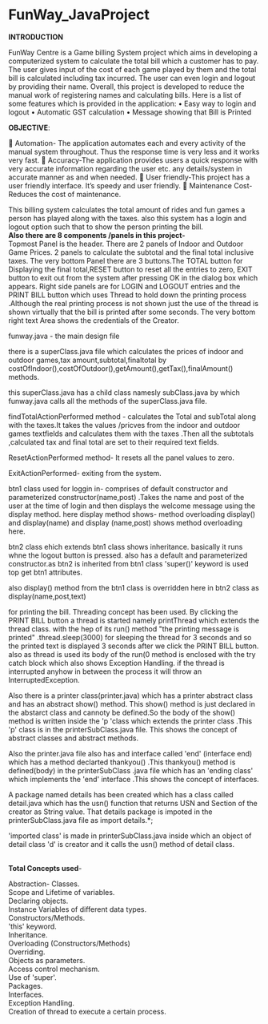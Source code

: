 # FunWay_JavaProject

**INTRODUCTION**

FunWay Centre is a Game billing System project which aims in developing a computerized system to calculate the total bill which a customer has to pay. The user gives input of the cost of each game played by them and the total bill is calculated including tax incurred. The user can even login and logout by providing their name.
Overall, this project is developed to reduce the manual work of registering names and calculating bills.
Here is a list of some features which is provided in the application:
•	Easy way to login and logout
•	Automatic GST calculation
•	Message showing that Bill is Printed

**OBJECTIVE**:

	Automation- The application automates each and every activity of the manual system throughout. Thus the response time is very less and it works very fast.
	Accuracy-The application provides users a quick response with very accurate information regarding the user etc. any details/system in accurate manner as and when needed.
	User friendly-This project has a user friendly interface. It’s speedy and user friendly.
	Maintenance Cost- Reduces the cost of maintenance.


This billing system calculates the total amount of rides and fun games a person has played along with the taxes. also this system has a login and logout option such that to show the person printing the bill.<br>
**Also there are 8 components /panels in this project-**<br>
Topmost Panel is the header.
There are 2 panels of Indoor and Outdoor Game Prices.
2 panels to calculate the subtotal and the final total inclusive taxes.
The very bottom Panel there are 3 buttons.The TOTAL button for Displaying the final total,RESET button to reset all the entries to zero, EXIT  button to exit out from the system after pressing OK in the dialog box which appears.
Right side panels are for LOGIN and LOGOUT entries and the PRINT BILL button which uses Thread to hold down the printing process .Although the real printing process is not shown just the use of the thread is shown virtually that the bill is printed after some seconds.
The very bottom right text Area shows the credentials of the Creator.

funway.java - the main design file


there is a superClass.java file which calculates the prices of indoor and outdoor games,tax amount,subtotal,finaltotal by 
costOfIndoor(),costOfOutdoor(),getAmount(),getTax(),finalAmount() methods.

this superClass.java has a child class namesly subClass.java by which funway.java calls all the methods of the superClass.java file.


findTotalActionPerformed method - calculates the Total and subTotal along with the taxes.It takes the values /pricves from the indoor and outdoor games textfields and calculates them with the taxes .Then all the subtotals ,calculated tax and final total are set to their required text fields.


ResetActionPerformed method- It resets all the panel values to zero.

ExitActionPerformed- exiting from the system.


btn1 class used for loggin in- comprises of default constructor and parameterized constructor(name,post) .Takes the name and post of the user at the time of login and then displays the welcome message using the display method. 
here display method shows- method overloading
display() and display(name) and display (name,post) shows method overloading here.

btn2 class ehich extends btn1 class shows inheritance. basically it runs whne the logout button is pressed.
also has a default and parameterized constructor.as btn2 is inherited from btn1 class 'super()' keyword is used top get btn1 attributes.

also display() method from the btn1 class is overridden here in btn2 class as display(name,post,text) 

for printing the bill. Threading concept has been used. By clicking the PRINT BILL button a thread is started namely printThread which extends the thread class. with the hep of its run() method "the printing message is printed"  .thread.sleep(3000) for sleeping the thread for 3 seconds and so the printed text is displayed 3 seconds after we click the PRINT BILL button.
also as thread is used its body of the run(0 method is enclosed with the try catch block which also shows Exception Handling. if the thread is interrupted anyhow in between the process it will throw an InterruptedException.

Also there is a printer class(printer.java) which has a printer abstract class and has an abstract show() method. This show() method is just declared in the abstarct class and cannoty be defined.So the body of the show() method is written inside the 'p 'class which extends the printer class .This 'p' class is in the printerSubClass.java file. This shows the concept of abstract classes and abstract methods.

Also the printer.java file also has and interface called 'end' (interface end) which has a method declarted thankyou() .This thankyou() method is defined(body) in the printerSubClass .java file which has an 'ending class' which implements the 'end' interface .This shows the concept of interfaces.

A package named details has been created which has a class called detail.java which has the usn() function that returns USN and Section of the creator as String value. 
That details package is impoted in the printerSubClass.java file as import details.*;

'imported class' is made in printerSubClass.java inside which an object of detail class 'd' is creator and it calls the usn() method of detail class.<br><br>


**Total Concepts used**- 

Abstraction- Classes.<br>
Scope and Lifetime of variables.<br>
Declaring objects.<br>
Instance Variables of different data types.<br>
Constructors/Methods.<br>
'this' keyword.<br>
Inheritance.<br>
Overloading (Constructors/Methods)<br>
Overriding.<br>
Objects as parameters.<br>
Access control mechanism.<br>
Use of 'super'.<br>
Packages.<br>
Interfaces.<br>
Exception Handling.<br>
Creation of thread to execute a certain process.<br>

